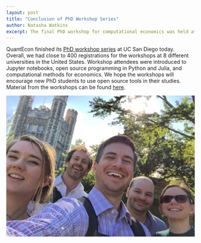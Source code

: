 ```yaml
---
layout: post
title: "Conclusion of PhD Workshop Series"
author: Natasha Watkins
excerpt: The final PhD workshop for computational economics was held at UC San Diego.
---
```


QuantEcon finished its [PhD workshop series](https://quantecon.org/2017-phd-workshops-on-computational-methods) at UC San Diego today. Overall, we had close to 400 registrations for the workshops at 8 different universities in the United States. Workshop attendees were introduced to Jupyter notebooks, open source programming in Python and Julia, and computational methods for economics. We hope the workshops will encourage new PhD students to use open source tools in their studies. Material from the workshops can be found [here](https://github.com/QuantEcon/phd_workshops).

![group picture](/assets/image-uploaded-from-ios-1-.jpg)